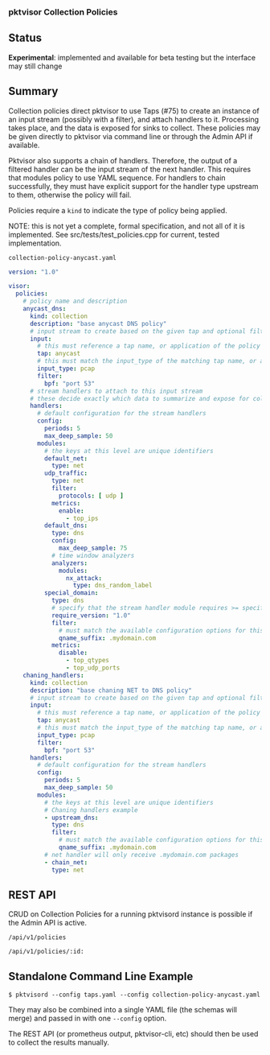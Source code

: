 ### pktvisor Collection Policies

## Status

**Experimental**: implemented and available for beta testing but the interface may still change

## Summary

Collection policies direct pktvisor to use Taps (#75) to create an instance of an input stream (possibly with a filter),
and attach handlers to it. Processing takes place, and the data is exposed for sinks to collect. These policies may be
given directly to pktvisor via command line or through the Admin API if available.

Pktvisor also supports a chain of handlers. Therefore, the output of a filtered handler can be the input stream of the
next handler. This requires that modules policy to use YAML sequence. For handlers to chain successfully, they must have
explicit support for the handler type upstream to them, otherwise the policy will fail.

Policies require a `kind` to indicate the type of policy being applied.

NOTE: this is not yet a complete, formal specification, and not all of it is implemented. See
src/tests/test_policies.cpp for current, tested implementation.

`collection-policy-anycast.yaml`

```yaml
version: "1.0"

visor:
  policies:
    # policy name and description
    anycast_dns:
      kind: collection
      description: "base anycast DNS policy"
      # input stream to create based on the given tap and optional filter config
      input:
        # this must reference a tap name, or application of the policy will fail
        tap: anycast
        # this must match the input_type of the matching tap name, or application of the policy will fail
        input_type: pcap
        filter:
          bpf: "port 53"
      # stream handlers to attach to this input stream
      # these decide exactly which data to summarize and expose for collection
      handlers:
        # default configuration for the stream handlers
        config:
          periods: 5
          max_deep_sample: 50
        modules:
          # the keys at this level are unique identifiers
          default_net:
            type: net
          udp_traffic:
            type: net
            filter:
              protocols: [ udp ]
            metrics:
              enable:
                - top_ips
          default_dns:
            type: dns
            config:
              max_deep_sample: 75
            # time window analyzers
            analyzers:
              modules:
                nx_attack:
                  type: dns_random_label
          special_domain:
            type: dns
            # specify that the stream handler module requires >= specific version to be successfully applied 
            require_version: "1.0"
            filter:
              # must match the available configuration options for this version of this stream handler
              qname_suffix: .mydomain.com
            metrics:
              disable:
                - top_qtypes
                - top_udp_ports
    chaning_handlers:
      kind: collection
      description: "base chaning NET to DNS policy"
      # input stream to create based on the given tap and optional filter config
      input:
        # this must reference a tap name, or application of the policy will fail
        tap: anycast
        # this must match the input_type of the matching tap name, or application of the policy will fail
        input_type: pcap
        filter:
          bpf: "port 53"
      handlers:
        # default configuration for the stream handlers
        config:
          periods: 5
          max_deep_sample: 50
        modules:
          # the keys at this level are unique identifiers
          # Chaning handlers example
          - upstream_dns:
            type: dns
            filter:
              # must match the available configuration options for this version of this stream handler
              qname_suffix: .mydomain.com
          # net handler will only receive .mydomain.com packages
          - chain_net:
            type: net
```

## REST API

CRUD on Collection Policies for a running pktvisord instance is possible if the Admin API is active.

`/api/v1/policies`

`/api/v1/policies/:id:`

## Standalone Command Line Example

```shell
$ pktvisord --config taps.yaml --config collection-policy-anycast.yaml
```

They may also be combined into a single YAML file (the schemas will merge) and passed in with one `--config` option.

The REST API (or prometheus output, pktvisor-cli, etc) should then be used to collect the results manually.

